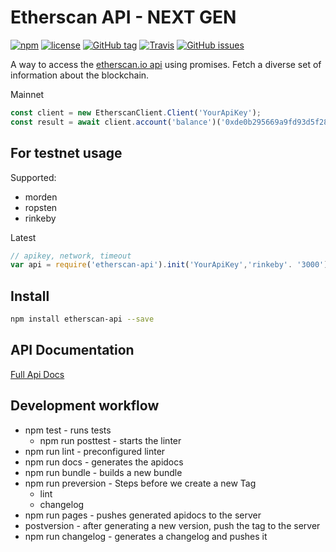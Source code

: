 # Etherscan API - NEXT GEN

[![npm](https://img.shields.io/npm/dt/etherscan-api.svg)](https://www.npmjs.com/package/etherscan-api)
[![license](https://img.shields.io/github/license/sebs/etherscan-api.svg)](https://github.com/sebs/etherscan-api/blob/etherscan-api-monorepo/LICENSE.md)
[![GitHub tag](https://img.shields.io/github/tag/sebs/etherscan-api.svg)](https://github.com/sebs/etherscan-api)
[![Travis](https://img.shields.io/travis/sebs/etherscan-api.svg)](https://travis-ci.org/sebs/etherscan-api)
[![GitHub issues](https://img.shields.io/github/issues/sebs/etherscan-api.svg)](https://github.com/sebs/etherscan-api/issues)

A way to access the [etherscan.io api](https://etherscan.io/apis) using promises. Fetch a diverse set of information about the blockchain.

Mainnet


```javascript
const client = new EtherscanClient.Client('YourApiKey');
const result = await client.account('balance')('0xde0b295669a9fd93d5f28d9ec85e40f4cb697bae', 'latest')
```

## For testnet usage

Supported:

* morden
* ropsten
* rinkeby

Latest

```javascript
// apikey, network, timeout
var api = require('etherscan-api').init('YourApiKey','rinkeby'. '3000');
```


## Install

 ```bash
 npm install etherscan-api --save
 ```


## API Documentation

[Full Api Docs](https://sebs.github.io/etherscan-api/)


## Development workflow

* npm test  - runs tests
  * npm run posttest - starts the linter
* npm run lint - preconfigured linter
* npm run docs - generates the apidocs
* npm run bundle - builds a new bundle
* npm run preversion - Steps before we create a new Tag
  * lint
  * changelog
* npm run pages - pushes generated apidocs to the server
* postversion - after generating a new version, push the tag to the server
* npm run changelog - generates a changelog and pushes it

